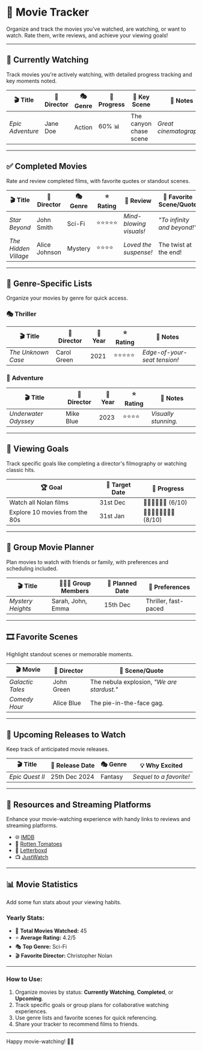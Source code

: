 # 🎥 **Movie Tracker**

Organize and track the movies you’ve watched, are watching, or want to watch. Rate them, write reviews, and achieve your viewing goals!

---

## 🍿 **Currently Watching**
Track movies you're actively watching, with detailed progress tracking and key moments noted.

| 🎬 **Title**            | 🎥 **Director**       | 🎭 **Genre**    | 🔄 **Progress** | 📌 **Key Scene**           | 📝 **Notes**                 |
|-------------------------|-----------------------|-----------------|----------------|----------------------------|-----------------------------|
| *Epic Adventure*       | Jane Doe              | Action          | 60% 📊         | The canyon chase scene     | *Great cinematography!*     |

---

## ✅ **Completed Movies**
Rate and review completed films, with favorite quotes or standout scenes.

| 🎬 **Title**            | 🎥 **Director**       | 🎭 **Genre**    | ⭐ **Rating**   | 💬 **Review**               | 🌟 **Favorite Scene/Quote** |
|-------------------------|-----------------------|-----------------|----------------|-----------------------------|-----------------------------|
| *Star Beyond*          | John Smith            | Sci-Fi          | ⭐⭐⭐⭐⭐         | *Mind-blowing visuals!*     | *"To infinity and beyond!"*|
| *The Hidden Village*   | Alice Johnson         | Mystery         | ⭐⭐⭐⭐          | *Loved the suspense!*       | The twist at the end!       |

---

## 🌟 **Genre-Specific Lists**
Organize your movies by genre for quick access.

### 🎭 **Thriller**
| 🎬 **Title**            | 🎥 **Director**       | 📅 **Year**    | ⭐ **Rating**   | 💬 **Notes**               |
|-------------------------|-----------------------|----------------|----------------|---------------------------|
| *The Unknown Case*     | Carol Green           | 2021           | ⭐⭐⭐⭐⭐         | *Edge-of-your-seat tension!*|

### 🎥 **Adventure**
| 🎬 **Title**            | 🎥 **Director**       | 📅 **Year**    | ⭐ **Rating**   | 💬 **Notes**               |
|-------------------------|-----------------------|----------------|----------------|---------------------------|
| *Underwater Odyssey*   | Mike Blue             | 2023           | ⭐⭐⭐⭐          | *Visually stunning.*       |

---

## 🎯 **Viewing Goals**
Track specific goals like completing a director's filmography or watching classic hits.

| 🏆 **Goal**                     | 📅 **Target Date**  | 🚀 **Progress**       |
|---------------------------------|--------------------|-----------------------|
| Watch all Nolan films           | 31st Dec          | 🎥🎥🎥🎥🎥🎥 (6/10)       |
| Explore 10 movies from the 80s  | 31st Jan          | 🎥🎥🎥🎥🎥🎥🎥🎥 (8/10)     |

---

## 🤝 **Group Movie Planner**
Plan movies to watch with friends or family, with preferences and scheduling included.

| 🎬 **Title**            | 🧑‍🤝‍🧑 **Group Members** | 📅 **Planned Date** | 📝 **Preferences**        |
|-------------------------|--------------------------|---------------------|---------------------------|
| *Mystery Heights*      | Sarah, John, Emma        | 15th Dec            | Thriller, fast-paced      |

---

## 🎞️ **Favorite Scenes**
Highlight standout scenes or memorable moments.

| 🎬 **Movie**            | 🎥 **Director**       | 🌟 **Scene/Quote**                        |
|-------------------------|-----------------------|-------------------------------------------|
| *Galactic Tales*       | John Green            | The nebula explosion, *"We are stardust."*|
| *Comedy Hour*          | Alice Blue            | The pie-in-the-face gag.                  |

---

## 📅 **Upcoming Releases to Watch**
Keep track of anticipated movie releases.

| 🎬 **Title**            | 📅 **Release Date**   | 🎭 **Genre**    | 💡 **Why Excited**         |
|-------------------------|-----------------------|-----------------|---------------------------|
| *Epic Quest II*        | 25th Dec 2024        | Fantasy         | *Sequel to a favorite!*   |

---

## 🔗 **Resources and Streaming Platforms**
Enhance your movie-watching experience with handy links to reviews and streaming platforms.
- 🌐 [IMDB](https://www.imdb.com)
- 🍅 [Rotten Tomatoes](https://www.rottentomatoes.com)
- 🎥 [Letterboxd](https://letterboxd.com)
- 📺 [JustWatch](https://www.justwatch.com)

---

## 📊 **Movie Statistics**
Add some fun stats about your viewing habits.

### Yearly Stats:
- 🎥 **Total Movies Watched:** 45
- ⭐ **Average Rating:** 4.2/5
- 🎭 **Top Genre:** Sci-Fi
- 🎬 **Favorite Director:** Christopher Nolan

---

### How to Use:
1. Organize movies by status: **Currently Watching**, **Completed**, or **Upcoming**.
2. Track specific goals or group plans for collaborative watching experiences.
3. Use genre lists and favorite scenes for quick referencing.
4. Share your tracker to recommend films to friends.

---

Happy movie-watching! 🎥✨

